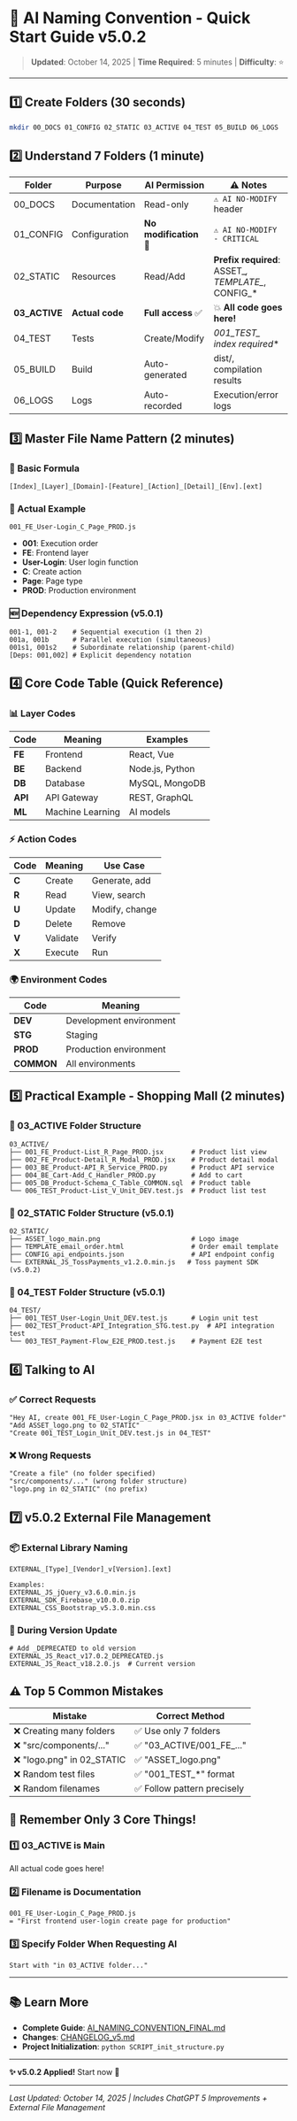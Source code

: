 # 🚀 AI Naming Convention - Quick Start Guide v5.0.2

> **Updated**: October 14, 2025 | **Time Required**: 5 minutes | **Difficulty**: ⭐

---

## 1️⃣ Create Folders (30 seconds)
```bash
mkdir 00_DOCS 01_CONFIG 02_STATIC 03_ACTIVE 04_TEST 05_BUILD 06_LOGS
```

## 2️⃣ Understand 7 Folders (1 minute)

| Folder | Purpose | AI Permission | ⚠️ Notes |
|--------|---------|---------------|-----------|
| 00_DOCS | Documentation | Read-only | `⚠️ AI NO-MODIFY` header |
| 01_CONFIG | Configuration | **No modification** 🔴 | `⚠️ AI NO-MODIFY - CRITICAL` |
| 02_STATIC | Resources | Read/Add | **Prefix required**: ASSET_*, TEMPLATE_*, CONFIG_* |
| **03_ACTIVE** | **Actual code** | **Full access** ✅ | 💥 **All code goes here!** |
| 04_TEST | Tests | Create/Modify | **001_TEST_* index required** |
| 05_BUILD | Build | Auto-generated | dist/, compilation results |
| 06_LOGS | Logs | Auto-recorded | Execution/error logs |

## 3️⃣ Master File Name Pattern (2 minutes)

### 📝 Basic Formula
```
[Index]_[Layer]_[Domain]-[Feature]_[Action]_[Detail]_[Env].[ext]
```

### 🔢 Actual Example
```
001_FE_User-Login_C_Page_PROD.js
```
- **001**: Execution order
- **FE**: Frontend layer
- **User-Login**: User login function
- **C**: Create action
- **Page**: Page type
- **PROD**: Production environment

### 🆕 Dependency Expression (v5.0.1)
```
001-1, 001-2    # Sequential execution (1 then 2)
001a, 001b      # Parallel execution (simultaneous)
001s1, 001s2    # Subordinate relationship (parent-child)
[Deps: 001,002] # Explicit dependency notation
```

## 4️⃣ Core Code Table (Quick Reference)

### 📊 Layer Codes
| Code | Meaning | Examples |
|------|---------|----------|
| **FE** | Frontend | React, Vue |
| **BE** | Backend | Node.js, Python |
| **DB** | Database | MySQL, MongoDB |
| **API** | API Gateway | REST, GraphQL |
| **ML** | Machine Learning | AI models |

### ⚡ Action Codes
| Code | Meaning | Use Case |
|------|---------|----------|
| **C** | Create | Generate, add |
| **R** | Read | View, search |
| **U** | Update | Modify, change |
| **D** | Delete | Remove |
| **V** | Validate | Verify |
| **X** | Execute | Run |

### 🌍 Environment Codes
| Code | Meaning |
|------|---------|
| **DEV** | Development environment |
| **STG** | Staging |
| **PROD** | Production environment |
| **COMMON** | All environments |

## 5️⃣ Practical Example - Shopping Mall (2 minutes)

### 📁 03_ACTIVE Folder Structure
```
03_ACTIVE/
├── 001_FE_Product-List_R_Page_PROD.jsx       # Product list view
├── 002_FE_Product-Detail_R_Modal_PROD.jsx    # Product detail modal
├── 003_BE_Product-API_R_Service_PROD.py      # Product API service
├── 004_BE_Cart-Add_C_Handler_PROD.py         # Add to cart
├── 005_DB_Product-Schema_C_Table_COMMON.sql  # Product table
└── 006_TEST_Product-List_V_Unit_DEV.test.js  # Product list test
```

### 📁 02_STATIC Folder Structure (v5.0.1)
```
02_STATIC/
├── ASSET_logo_main.png                       # Logo image
├── TEMPLATE_email_order.html                 # Order email template
├── CONFIG_api_endpoints.json                 # API endpoint config
└── EXTERNAL_JS_TossPayments_v1.2.0.min.js   # Toss payment SDK (v5.0.2)
```

### 📁 04_TEST Folder Structure (v5.0.1)
```
04_TEST/
├── 001_TEST_User-Login_Unit_DEV.test.js      # Login unit test
├── 002_TEST_Product-API_Integration_STG.test.py  # API integration test
└── 003_TEST_Payment-Flow_E2E_PROD.test.js    # Payment E2E test
```

## 6️⃣ Talking to AI

### ✅ Correct Requests
```
"Hey AI, create 001_FE_User-Login_C_Page_PROD.jsx in 03_ACTIVE folder"
"Add ASSET_logo.png to 02_STATIC"
"Create 001_TEST_Login_Unit_DEV.test.js in 04_TEST"
```

### ❌ Wrong Requests
```
"Create a file" (no folder specified)
"src/components/..." (wrong folder structure)
"logo.png in 02_STATIC" (no prefix)
```

## 7️⃣ v5.0.2 External File Management

### 📦 External Library Naming
```
EXTERNAL_[Type]_[Vendor]_v[Version].[ext]

Examples:
EXTERNAL_JS_jQuery_v3.6.0.min.js
EXTERNAL_SDK_Firebase_v10.0.0.zip
EXTERNAL_CSS_Bootstrap_v5.3.0.min.css
```

### 🔄 During Version Update
```
# Add _DEPRECATED to old version
EXTERNAL_JS_React_v17.0.2_DEPRECATED.js
EXTERNAL_JS_React_v18.2.0.js  # Current version
```

## ⚠️ Top 5 Common Mistakes

| Mistake | Correct Method |
|---------|----------------|
| ❌ Creating many folders | ✅ Use only 7 folders |
| ❌ "src/components/..." | ✅ "03_ACTIVE/001_FE_..." |
| ❌ "logo.png" in 02_STATIC | ✅ "ASSET_logo.png" |
| ❌ Random test files | ✅ "001_TEST_*" format |
| ❌ Random filenames | ✅ Follow pattern precisely |

## 🎯 Remember Only 3 Core Things!

### 1️⃣ **03_ACTIVE is Main**
All actual code goes here!

### 2️⃣ **Filename is Documentation**
```
001_FE_User-Login_C_Page_PROD.js
= "First frontend user-login create page for production"
```

### 3️⃣ **Specify Folder When Requesting AI**
```
Start with "in 03_ACTIVE folder..."
```

---

## 📚 Learn More

- **Complete Guide**: [AI_NAMING_CONVENTION_FINAL.md](AI_NAMING_CONVENTION_FINAL.md)
- **Changes**: [CHANGELOG_v5.md](CHANGELOG_v5.md)
- **Project Initialization**: `python SCRIPT_init_structure.py`

---

**✨ v5.0.2 Applied!** Start now 🚀

---
*Last Updated: October 14, 2025 | Includes ChatGPT 5 Improvements + External File Management*
